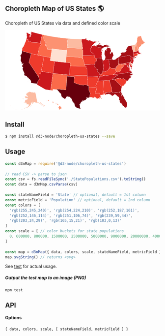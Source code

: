 ## Choropleth Map of US States :earth_americas:

Choropleth of US States via data and defined color scale 

![map](./test/output.png)

## Install
```bash
$ npm install @d3-node/choropleth-us-states --save
```

## Usage

```js
const d3nMap = require('@d3-node/choropleth-us-states')

// read CSV -> parse to json
const csv = fs.readFileSync('./StatePopulations.csv').toString()
const data = d3nMap.csvParse(csv)

const stateNameField = 'State' // optional, default = 1st column
const metricField = 'Population' // optional, default = 2nd column
const colors = [
  'rgb(255,245,240)', 'rgb(254,224,210)', 'rgb(252,187,161)',
  'rgb(252,146,114)', 'rgb(251,106,74)', 'rgb(239,59,44)',
  'rgb(203,24,29)', 'rgb(165,15,21)', 'rgb(103,0,13)'
]
const scale = [ // color buckets for state populations
  0, 600000, 800000, 1500000, 2500000, 5000000, 9000000, 20000000, 400000000
]

const map = d3nMap({ data, colors, scale, stateNameField, metricField })
map.svgString() // returns <svg>
```

See [test](./test/index.js) for actual usage.

##### Output the test map to an image (PNG)
```
npm test
```

## API

#### Options 
`{ data, colors, scale, [ stateNameField, metricField ] }`
